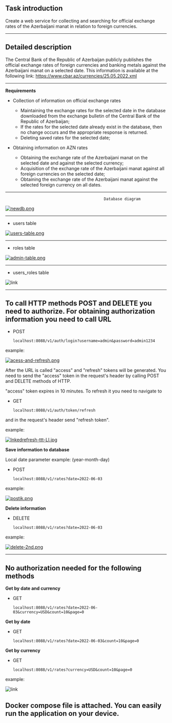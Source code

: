 Task introduction
-


Create a web service for collecting and searching for official exchange rates of the Azerbaijani manat in relation to foreign currencies.

----


Detailed description
-




The Central Bank of the Republic of Azerbaijan publicly publishes the official exchange rates
of foreign currencies and banking metals against the Azerbaijani manat on a selected date.
This information is available at the following link:
https://www.cbar.az/currencies/25.05.2022.xml



---

**Requirements**

- Collection of information on official exchange rates
   - Maintaining the exchange rates for the selected date in the database downloaded
   from the exchange bulletin of the Central Bank of the Republic of Azerbaijan;
   - If the rates for the selected date already exist in the database, then no change occurs
   and the appropriate response is returned.
    - Deleting saved rates for the selected date;

 
 - Obtaining information on AZN rates
     - Obtaining the exchange rate of the Azerbaijani manat on the selected date and
   against the selected currency;
    - Acquisition of the exchange rate of the Azerbaijani manat against all foreign
    currencies on the selected date;
    - Obtaining the exchange rate of the Azerbaijani manat against the selected foreign
    currency on all dates.

-----

                                               Database diagram

[![newdb.png](https://i.postimg.cc/ncDGNkNz/newdb.png)](https://postimg.cc/ppPjFDWb)


----

- users table

[![users-table.png](https://i.postimg.cc/8cnqbh7v/users-table.png)](https://postimg.cc/BPHYSPcZ)

----- 

- roles table 

[![admin-table.png](https://i.postimg.cc/h4wyp4CV/admin-table.png)](https://postimg.cc/jCH4jTYj)

-----
- users_roles table

![link](https://i.postimg.cc/MGvtyhy9/users-roles-2.png)

-----

To call HTTP methods POST and DELETE you need to authorize. For obtaining authorization information you need to call URL
- 

- POST 
        
      localhost:8088/v1/auth/login?username=admin&password=admin1234
   
example:

[![acess-and-refresh.png](https://i.postimg.cc/wvsVrZT0/acess-and-refresh.png)](https://postimg.cc/zb8Kbdhg)

After the URL is called "access" and "refresh" tokens will be generated.
You need to send the "access" token in the request's header by calling POST and DELETE methods of HTTP.




 "access" token expires in 10 minutes. To refresh it you need to navigate to 

 - GET
    
       localhost:8088/v1/auth/token/refresh

and in the request's header send "refresh token".

example:

[![Inkedrefresh-ttt-LI.jpg](https://i.postimg.cc/154p7bC6/Inkedrefresh-ttt-LI.jpg)](https://postimg.cc/hfWzfZqP)

**Save information to database** 

Local date parameter example: (year-month-day)

  - POST
  
        localhost:8088/v1/rates?date=2022-06-03

example:

[![postik.png](https://i.postimg.cc/g2XKSrc3/postik.png)](https://postimg.cc/jDTNCx7j)

**Delete information**
  - DELETE
  
        localhost:8088/v1/rates?date=2022-06-03

example: 

[![delete-2nd.png](https://i.postimg.cc/m23X3PDk/delete-2nd.png)](https://postimg.cc/ZCRx4K6z)

-----

No authorization needed for the following methods
- 

 **Get by date and currency**

  - GET
  
        localhost:8088/v1/rates?date=2022-06-03&currency=USD&count=10&page=0


**Get by date**
          
  - GET
  
        localhost:8088/v1/rates?date=2022-06-03&count=10&page=0


**Get by currency**
     
- GET

      localhost:8088/v1/rates?currency=USD&count=10&page=0


example:


![link](https://i.postimg.cc/25QfhcnL/example-get-methods.png)


Docker compose file is attached. You can easily run the application on your device.
- 
